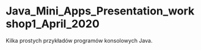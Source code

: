 # Java_Mini_Apps_Presentation_workshop1_April_2020
Kilka prostych przykładów programów konsolowych Java.
